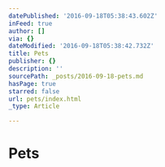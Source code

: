 ```yaml
---
datePublished: '2016-09-18T05:38:43.602Z'
inFeed: true
author: []
via: {}
dateModified: '2016-09-18T05:38:42.732Z'
title: Pets
publisher: {}
description: ''
sourcePath: _posts/2016-09-18-pets.md
hasPage: true
starred: false
url: pets/index.html
_type: Article

---
```

# Pets